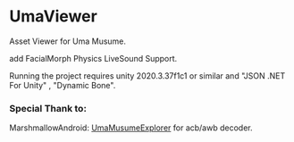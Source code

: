 # UmaViewer
Asset Viewer for Uma Musume.

add FacialMorph Physics LiveSound Support.

Running the project requires unity 2020.3.37f1c1 or similar and "JSON .NET For Unity" , "Dynamic Bone".

### Special Thank to:
MarshmallowAndroid: [UmaMusumeExplorer](https://github.com/MarshmallowAndroid/UmaMusumeExplorer) for acb/awb decoder.
